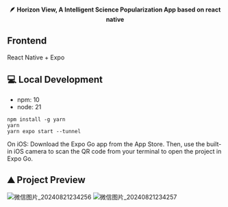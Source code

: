 <p align="center">
  <strong>🪶 Horizon View, A Intelligent Science Popularization App based on react native</strong><br/>
</p>

## Frontend
React Native + Expo

## 💻  Local Development
- npm: 10
- node: 21

```
npm install -g yarn
yarn
yarn expo start --tunnel
```
On iOS: Download the Expo Go app from the App Store. Then, use the built-in iOS camera to scan the QR code from your terminal to open the project in Expo Go.

## ⛰ Project Preview

![微信图片_20240821234256](https://github.com/user-attachments/assets/b5b78097-f2be-4a90-b410-dfda7a6f4a01)
![微信图片_20240821234257](https://github.com/user-attachments/assets/f5d2432d-49bf-42f0-b4c0-3507fbb4d71a)
